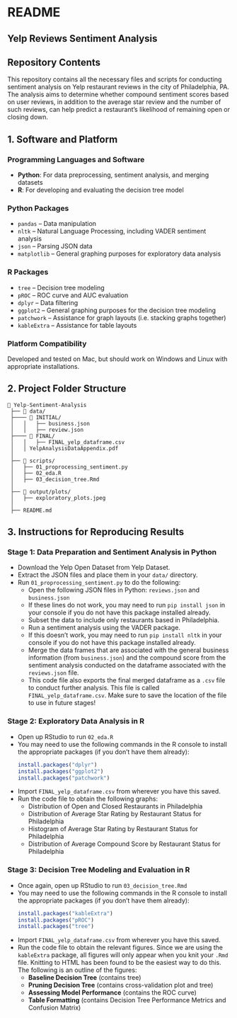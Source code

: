 # README
## Yelp Reviews Sentiment Analysis

## Repository Contents
This repository contains all the necessary files and scripts for conducting sentiment analysis on Yelp restaurant reviews in the city of Philadelphia, PA. The analysis aims to determine whether compound sentiment scores based on user reviews, in addition to the average star review and the number of such reviews, can help predict a restaurant’s likelihood of remaining open or closing down.

## 1. Software and Platform

### Programming Languages and Software
- **Python**: For data preprocessing, sentiment analysis, and merging datasets
- **R**: For developing and evaluating the decision tree model

### Python Packages
- `pandas` – Data manipulation
- `nltk` – Natural Language Processing, including VADER sentiment analysis
- `json` – Parsing JSON data
- `matplotlib` – General graphing purposes for exploratory data analysis

### R Packages
- `tree` – Decision tree modeling
- `pROC` – ROC curve and AUC evaluation
- `dplyr` – Data filtering
- `ggplot2` – General graphing purposes for the decision tree modeling
- `patchwork` – Assistance for graph layouts (i.e. stacking graphs together)
- `kableExtra` – Assistance for table layouts 

### Platform Compatibility
Developed and tested on Mac, but should work on Windows and Linux with appropriate installations.

## 2. Project Folder Structure

```
📂 Yelp-Sentiment-Analysis  
 ├── 📂 data/  
 ├──── 📂 INITIAL/
 │   │   ├── business.json  
 │   │   ├── review.json  
 ├──── 📂 FINAL/
 │   │   ├── FINAL_yelp_dataframe.csv  
 │   │ YelpAnalysisDataAppendix.pdf
 │  
 ├── 📂 scripts/  
 │   ├── 01_proprocessing_sentiment.py  
 │   ├── 02_eda.R
 │   ├── 03_decision_tree.Rmd
 │  
 ├── 📂 output/plots/  
 │   ├── exploratory_plots.jpeg
 │  
 ├── README.md   
```



## 3. Instructions for Reproducing Results

### Stage 1: Data Preparation and Sentiment Analysis in Python
- Download the Yelp Open Dataset from Yelp Dataset.
- Extract the JSON files and place them in your `data/` directory.
- Run `01_proprocessing_sentiment.py` to do the following:
  - Open the following JSON files in Python: `reviews.json` and `business.json`
  - If these lines do not work, you may need to run `pip install json` in your console if you do not have this package installed already.
  - Subset the data to include only restaurants based in Philadelphia.
  - Run a sentiment analysis using the VADER package.
  - If this doesn’t work, you may need to run `pip install nltk` in your console if you do not have this package installed already.
  - Merge the data frames that are associated with the general business information (from `business.json`) and the compound score from the sentiment analysis conducted on the dataframe associated with the `reviews.json` file. 
  - This code file also exports the final merged dataframe as a `.csv` file to conduct further analysis. This file is called `FINAL_yelp_dataframe.csv`. Make sure to save the location of the file to use in future stages!

### Stage 2: Exploratory Data Analysis in R
- Open up RStudio to run `02_eda.R`
- You may need to use the following commands in the R console to install the appropriate packages (if you don’t have them already):
  ```r
  install.packages("dplyr")
  install.packages("ggplot2")
  install.packages("patchwork")
  ```
- Import `FINAL_yelp_dataframe.csv` from wherever you have this saved.
- Run the code file to obtain the following graphs:
  - Distribution of Open and Closed Restaurants in Philadelphia
  - Distribution of Average Star Rating by Restaurant Status for Philadelphia
  - Histogram of Average Star Rating by Restaurant Status for Philadelphia
  - Distribution of Average Compound Score by Restaurant Status for Philadelphia

### Stage 3: Decision Tree Modeling and Evaluation in R
- Once again, open up RStudio to run `03_decision_tree.Rmd`
- You may need to use the following commands in the R console to install the appropriate packages (if you don’t have them already):
  ```r
  install.packages("kableExtra")
  install.packages("pROC")
  install.packages("tree")
  ```
- Import `FINAL_yelp_dataframe.csv` from wherever you have this saved.
- Run the code file to obtain the relevant figures. Since we are using the `kableExtra` package, all figures will only appear when you knit your `.Rmd` file. Knitting to HTML has been found to be the easiest way to do this. The following is an outline of the figures:
  - **Baseline Decision Tree** (contains tree)
  - **Pruning Decision Tree** (contains cross-validation plot and tree)
  - **Assessing Model Performance** (contains the ROC curve)
  - **Table Formatting** (contains Decision Tree Performance Metrics and Confusion Matrix)

